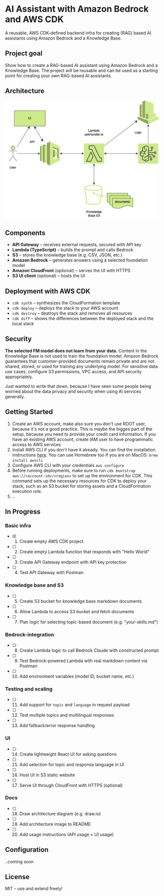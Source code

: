 # AI Assistant with Amazon Bedrock and AWS CDK

A reusable, AWS CDK-defined backend infra for creating (RAG) based AI assistants using Amazon Bedrock and a Knowledge Base.

## Project goal

Show how to create a RAG-based AI assistant using Amazon Bedrock and a Knowledge Base. The project will be reusable and can be used as a starting point for creating your own RAG-based AI assistants.

## Architecture

![Arkkitehtuurikuva](./docs/idea-bedrock-rag-agent-cdk.jpg)

## Components

- **API Gateway** – receives external requests, secured with API key
- **Lambda (TypeScript)** – builds the prompt and calls Bedrock
- **S3** – stores the knowledge base (e.g. CSV, JSON, etc.) 
- **Amazon Bedrock** – generates answers using a selected foundation model
- **Amazon CloudFront** (optional) – serves the UI with HTTPS
- **S3 UI client** (optional) – hosts the UI

## Deployment with AWS CDK
- ```cdk synth``` – synthesizes the CloudFormation template
- ```cdk deploy``` – deploys the stack to your AWS account
- ```cdk destroy``` – destroys the stack and removes all resources
- ```cdk diff``` – shows the differences between the deployed stack and the local stack

## Security

**The selected FM model does not learn from your data.** Content in the Knowledge Base is not used to train the foundation model. Amazon Bedrock guarantees that customer-provided documents remain private and are not shared, stored, or used for training any underlying model. For sensitive data use cases, configure S3 permissions, VPC access, and API security appropriately.

Just wanted to write that down, because I have seen some people being worried about the data privacy and security when using AI services generally.

## Getting Started

1. Create an AWS account, make also sure you don't use ROOT user, because it's not a good practice. This is maybe the bigges part of the setup, because you need to provide your credit card information. If you have an existing AWS account, create IAM user to have programmatic access to AWS services
2. Install AWS CLI if you don't have it already. You can find the installation instructions [here](https://docs.aws.amazon.com/cli/latest/userguide/getting-started-install.html). You can use Homebrew too if you are on MacOS: ```brew install awscli```
3. Configure AWS CLI with your credentials ```aws configure``` 
4. Before running deployments, make sure to run ```cdk bootstrap aws://<account-id>/<region>``` to set up the environment for CDK. This command sets up the necessary resources for CDK to deploy your stack, such as an S3 bucket for storing assets and a CloudFormation execution role.
5. ..

## In Progress

### Basic infra

- [x] 1. Create empty AWS CDK project
- [ ] 2. Create empty Lambda function that responds with "Hello World"
- [ ] 3. Create API Gateway endpoint with API key protection
- [ ] 4. Test API Gateway with Postman

### Knowledge base and S3

- [ ] 5. Create S3 bucket for knowledge base markdown documents
- [ ] 6. Allow Lambda to access S3 bucket and fetch documents
- [ ] 7. Plan logic for selecting topic-based document (e.g. "your-skills.md")

### Bedrock-integration

- [ ] 8. Create Lambda logic to call Bedrock Claude with constructed prompt
- [ ] 9. Test Bedrock-powered Lambda with real markdown content via Postman
- [ ] 10. Add environment variables (model ID, bucket name, etc.)

### Testing and scaling

- [ ] 11. Add support for `topic` and `language` in request payload
- [ ] 12. Test multiple topics and multilingual responses
- [ ] 13. Add fallback/error response handling

### UI

- [ ] 14. Create lightweight React UI for asking questions
- [ ] 15. Add selection for topic and response language in UI
- [ ] 16. Host UI in S3 static website
- [ ] 17. Serve UI through CloudFront with HTTPS (optional)

### Docs

- [ ] 18. Draw architecture diagram (e.g. draw.io)
- [ ] 19. Add architecture image to README
- [ ] 20. Add usage instructions (API usage + UI usage)



## Configuration

..coming soon

## License

MIT – use and extend freely!
